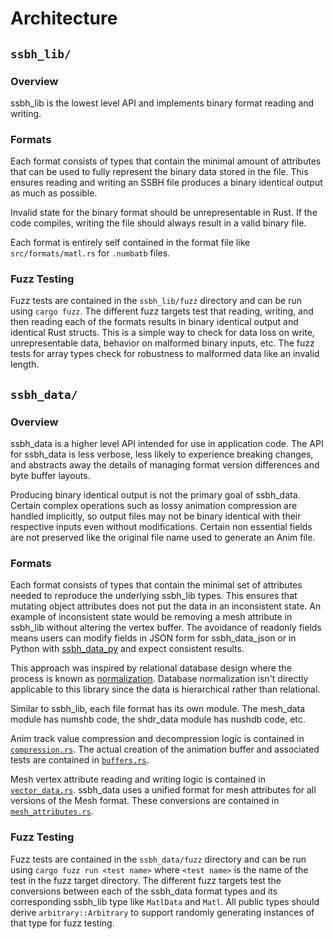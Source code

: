 # Architecture
## `ssbh_lib/`
### Overview
ssbh_lib is the lowest level API and implements binary format reading and writing. 

### Formats
Each format consists of types that contain the minimal amount of attributes that can be used to fully represent the binary data stored in the file. This ensures reading and writing an SSBH file produces a binary identical output as much as possible. 

Invalid state for the binary format should be unrepresentable in Rust. If the code compiles, writing the file should always result in a valid binary file.

Each format is entirely self contained in the format file like `src/formats/matl.rs` for `.numbatb` files. 

### Fuzz Testing
Fuzz tests are contained in the `ssbh_lib/fuzz` directory and can be run using `cargo fuzz`. The different fuzz targets test that reading, writing, and then reading each of the formats results in binary identical output and identical Rust structs. This is a simple way to check for data loss on write, unrepresentable data, behavior on malformed binary inputs, etc. The fuzz tests for array types check for robustness to malformed data like an invalid length.

## `ssbh_data/`
### Overview
ssbh_data is a higher level API intended for use in application code. The API for ssbh_data is less verbose, less likely to experience breaking changes, and abstracts away the details of managing format version differences and byte buffer layouts. 

Producing binary identical output is not the primary goal of ssbh_data. Certain complex operations such as lossy animation compression are handled implicitly, so output files may not be binary identical with their respective inputs even without modifications. Certain non essential fields are not preserved like the original file name used to generate an Anim file.

### Formats
Each format consists of types that contain the minimal set of attributes needed to reproduce the underlying ssbh_lib types. This ensures that mutating object attributes does not put the data in an inconsistent state. An example of inconsistent state would be removing a mesh attribute in ssbh_lib without altering the vertex buffer. The avoidance of readonly fields means users can modify fields in JSON form for ssbh_data_json or in Python with [ssbh_data_py](https://github.com/ScanMountGoat/ssbh_data_py) and expect consistent results.

This approach was inspired by relational database design where the process is known as [normalization](https://en.wikipedia.org/wiki/Database_normalization). Database normalization isn't directly applicable to this library since the data is hierarchical rather than relational.

Similar to ssbh_lib, each file format has its own module. The mesh_data module has numshb code, the shdr_data module has nushdb code, etc.

Anim track value compression and decompression logic is contained in [`compression.rs`](https://github.com/ultimate-research/ssbh_lib/blob/master/ssbh_data/src/anim_data/compression.rs). The actual creation of the animation buffer and associated tests are contained in [`buffers.rs`](https://github.com/ultimate-research/ssbh_lib/blob/master/ssbh_data/src/anim_data/buffers.rs).

Mesh vertex attribute reading and writing logic is contained in [`vector_data.rs`](https://github.com/ultimate-research/ssbh_lib/blob/master/ssbh_data/src/mesh_data/vector_data.rs). ssbh_data uses a unified format for mesh attributes for all versions of the Mesh format. These conversions are contained in [`mesh_attributes.rs`](https://github.com/ultimate-research/ssbh_lib/blob/master/ssbh_data/src/mesh_data/mesh_attributes.rs).

### Fuzz Testing
Fuzz tests are contained in the `ssbh_data/fuzz` directory and can be run using `cargo fuzz run <test name>` where `<test name>` is the name of the test in the fuzz target directory. The different fuzz targets test the conversions between each of the ssbh_data format types and its corresponding ssbh_lib type like `MatlData` and `Matl`. All public types should derive `arbitrary::Arbitrary` to support randomly generating instances of that type for fuzz testing.